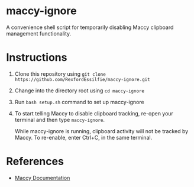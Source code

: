 # maccy-ignore
A convenience shell script for temporarily disabling Maccy clipboard management functionality.


# Instructions
1. Clone this repository using `git clone https://github.com/RexfordEssilfie/maccy-ignore.git`
2. Change into the directory root using `cd maccy-ignore`
3. Run `bash setup.sh` command to set up maccy-ignore
4. To start telling Maccy to disable clipboard tracking, re-open your terminal and then type `maccy-ignore`.
    
    While maccy-ignore is running, clipboard activity will not be tracked by Maccy. To re-enable, enter Ctrl+C, in the same terminal.



# References
- [Maccy Documentation](https://github.com/p0deje/Maccy#ignore-copied-items)
